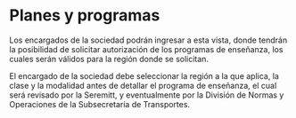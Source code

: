 # Planes y programas

Los encargados de la sociedad podrán ingresar a esta vista, donde tendrán la posibilidad de solicitar autorización de los programas de enseñanza, los cuales serán válidos para la región donde se solicitan.

El encargado de la sociedad debe seleccionar la región a la que aplica, la clase y la modalidad antes de detallar el programa de enseñanza, el cual será revisado por la Seremitt, y eventualmente por la División de Normas y Operaciones de la Subsecretaría de Transportes.

